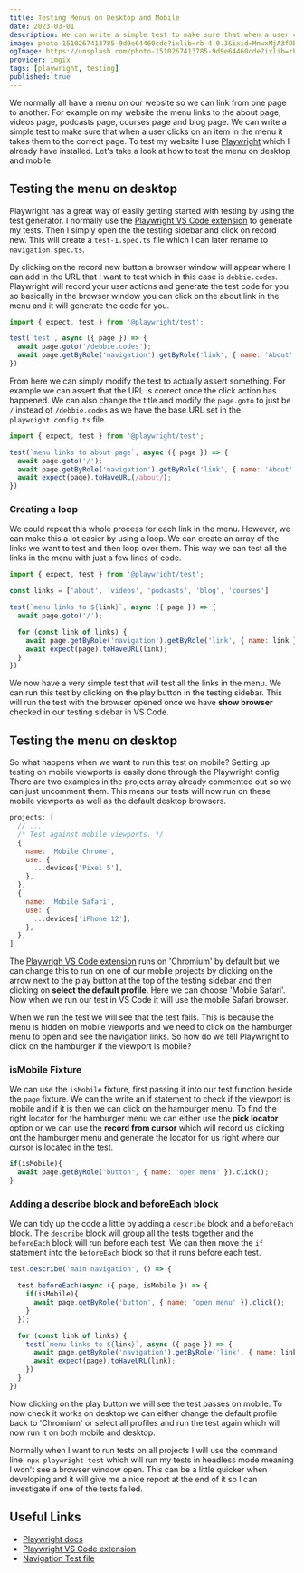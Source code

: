 ```yaml
---
title: Testing Menus on Desktop and Mobile
date: 2023-03-01
description: We can write a simple test to make sure that when a user clicks on an item in the menu it takes them to the correct page. To test my website I use Playwright which I already have installed. Let's take a look at how to test the menu on desktop and mobile.
image: photo-1510267413785-9d9e64460cde?ixlib=rb-4.0.3&ixid=MnwxMjA3fDB8MHxwaG90by1wYWdlfHx8fGVufDB8fHx8&auto=format&q=80
ogImage: https://unsplash.com/photo-1510267413785-9d9e64460cde?ixlib=rb-4.0.3&ixid=MnwxMjA3fDB8MHxwaG90by1wYWdlfHx8fGVufDB8fHx8&auto=format&q=80
provider: imgix
tags: [playwright, testing]
published: true
---
```


We normally all have a menu on our website so we can link from one page to another. For example on my website the menu links to the about page, videos page, podcasts page, courses page and blog page. We can write a simple test to make sure that when a user clicks on an item in the menu it takes them to the correct page. To test my website I use [Playwright](https://playwright.dev/) which I already have installed. Let's take a look at how to test the menu on desktop and mobile.

## Testing the menu on desktop

Playwright has a great way of easily getting started with testing by using the test generator. I normally use the [Playwright VS Code extension](https://marketplace.visualstudio.com/items?itemName=ms-playwright.playwright) to generate my tests. Then I simply open the the testing sidebar and click on record new. This will create a `test-1.spec.ts` file which I can later rename to `navigation.spec.ts`. 

By clicking on the record new button a browser window will appear where I can add in the URL that I want to test which in this case is `debbie.codes`. Playwright will record your user actions and generate the test code for you so basically in the browser window you can click on the about link in the menu and it will generate the code for you. 

```js
import { expect, test } from '@playwright/test';

test(`test`, async ({ page }) => {
  await page.goto('/debbie.codes');
  await page.getByRole('navigation').getByRole('link', { name: 'About' }).click();
})
```

From here we can simply modify the test to actually assert something. For example we can assert that the URL is correct once the click action has happened. We can also change the title and modify the `page.goto` to just be `/` instead of `/debbie.codes` as we have the base URL set in the `playwright.config.ts` file.

```js
import { expect, test } from '@playwright/test';

test(`menu links to about page`, async ({ page }) => {
  await page.goto('/');
  await page.getByRole('navigation').getByRole('link', { name: 'About' }).click();
  await expect(page).toHaveURL(/about/);
})
```

### Creating a loop

We could repeat this whole process for each link in the menu. However, we can make this a lot easier by using a loop. We can create an array of the links we want to test and then loop over them. This way we can test all the links in the menu with just a few lines of code.

```js
import { expect, test } from '@playwright/test';

const links = ['about', 'videos', 'podcasts', 'blog', 'courses']

test(`menu links to ${link}`, async ({ page }) => {
  await page.goto('/');

  for (const link of links) {
    await page.getByRole('navigation').getByRole('link', { name: link }).click();
    await expect(page).toHaveURL(link);
  }
})
```

We now have a very simple test that will test all the links in the menu. We can run this test by clicking on the play button in the testing sidebar. This will run the test with the browser opened once we have **show browser** checked in our testing sidebar in VS Code.

## Testing the menu on desktop

So what happens when we want to run this test on mobile? Setting up testing on mobile viewports is easily done through the Playwright config. There are two examples in the projects array already commented out so we can just uncomment them. This means our tests will now run on these mobile viewports as well as the default desktop browsers.

```js
projects: [
  // ...
  /* Test against mobile viewports. */
  {
    name: 'Mobile Chrome',
    use: {
      ...devices['Pixel 5'],
    },
  },
  {
    name: 'Mobile Safari',
    use: {
      ...devices['iPhone 12'],
    },
  },
]
``` 

The [Playwrigh VS Code extension](https://marketplace.visualstudio.com/items?itemName=ms-playwright.playwright) runs on 'Chromium' by default but we can change this to run on one of our mobile projects by clicking on the arrow next to the play button at the top of the testing sidebar and then clicking on **select the default profile**. Here we can choose 'Mobile Safari'. Now when we run our test in VS Code it will use the mobile Safari browser.

When we run the test we will see that the test fails. This is because the menu is hidden on mobile viewports and we need to click on the hamburger menu to open and see the navigation links. So how do we tell Playwright to click on the hamburger if the viewport is mobile?

### isMobile Fixture

We can use the `isMobile` fixture, first passing it into our test function beside the `page` fixture. We can the write an if statement to check if the viewport is mobile and if it is then we can click on the hamburger menu. To find the right locator for the hamburger menu we can either use the **pick locator** option or we can use the **record from cursor** which will record us clicking ont the hamburger menu and generate the locator for us right where our cursor is located in the test.

```js
if(isMobile){
  await page.getByRole('button', { name: 'open menu' }).click();
}
```

### Adding a describe block and beforeEach block

We can tidy up the code a little by adding a `describe` block and a `beforeEach` block. The `describe` block will group all the tests together and the `beforeEach` block will run before each test. We can then move the `if` statement into the `beforeEach` block so that it runs before each test.


```js
test.describe('main navigation', () => {

  test.beforeEach(async ({ page, isMobile }) => {
    if(isMobile){
      await page.getByRole('button', { name: 'open menu' }).click();
    }
  });

  for (const link of links) {
    test(`menu links to ${link}`, async ({ page }) => {
      await page.getByRole('navigation').getByRole('link', { name: link }).click();
      await expect(page).toHaveURL(link);
    })
  }
})
```

Now clicking on the play button we will see the test passes on mobile. To now check it works on desktop we can either change the default profile back to 'Chromium' or select all profiles and run the test again which will now run it on both mobile and desktop.

Normally when I want to run tests on all projects I will use the command line. `npx playwright test` which will run my tests in headless mode meaning I won't see a browser window open. This can be a little quicker when developing and it will give me a nice report at the end of it so I can investigate if one of the tests failed.


## Useful Links

- [Playwright docs](https://playwright.dev/)
- [Playwright VS Code extension](https://marketplace.visualstudio.com/items?itemName=ms-playwright.playwright)
- [Navigation Test file](https://github.com/debs-obrien/debbie.codes/blob/master/tests/navigation.spec.ts)
